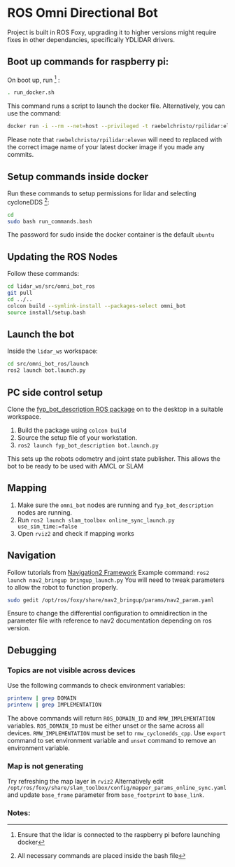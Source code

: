 # ROS Omni Directional Bot
Project is built in ROS Foxy, upgrading it to higher versions might require fixes in other dependancies, specifically YDLIDAR drivers.

## Boot up commands for raspberry pi:
On boot up, run [^1] :
```bash
. run_docker.sh
```
This command runs a script to launch the docker file. Alternatively, you can use the command:
```bash
docker run -i --rm --net=host --privileged -t raebelchristo/rpilidar:eleven
```
Please note that `raebelchristo/rpilidar:eleven` will need to replaced with the correct image name of your latest docker image if you made any commits.

## Setup commands inside docker

Run these commands to setup permissions for lidar and selecting cycloneDDS [^2]:
```bash
cd
sudo bash run_commands.bash
```
The password for sudo inside the docker container is the default `ubuntu`

## Updating the ROS Nodes
Follow these commands:
```bash
cd lidar_ws/src/omni_bot_ros
git pull
cd ../..
colcon build --symlink-install --packages-select omni_bot
source install/setup.bash
```
## Launch the bot
Inside the `lidar_ws` workspace:
```bash
cd src/omni_bot_ros/launch
ros2 launch bot.launch.py
```
## PC side control setup
Clone the [fyp_bot_description ROS package](https://github.com/raebel-christo/fyp_bot_description) on to the desktop in a suitable workspace.
1. Build the package using `colcon build`
2. Source the setup file of your workstation.
3. `ros2 launch fyp_bot_description bot.launch.py`

This sets up the robots odometry and joint state publisher. This allows the bot to be ready to be used with AMCL or SLAM

## Mapping
1. Make sure the `omni_bot` nodes are running and `fyp_bot_description` nodes are running.
2. Run `ros2 launch slam_toolbox online_sync_launch.py use_sim_time:=false`
3. Open `rviz2` and check if mapping works

## Navigation
Follow tutorials from [Navigation2 Framework](https://docs.nav2.org)
Example command: `ros2 launch nav2_bringup bringup_launch.py`
You will need to tweak parameters to allow the robot to function properly.
```bash
sudo gedit /opt/ros/foxy/share/nav2_bringup/params/nav2_param.yaml
```
Ensure to change the differential configuration to omnidirection in the parameter file with reference to nav2 documentation depending on ros version.

## Debugging
### Topics are not visible across devices
Use the following commands to check environment variables:
```bash
printenv | grep DOMAIN
printenv | grep IMPLEMENTATION
```
The above commands will return `ROS_DOMAIN_ID` and `RMW_IMPLEMENTATION` variables. `ROS_DOMAIN_ID` must be either unset or the same across all devices. `RMW_IMPLEMENTATION` must be set to `rmw_cyclonedds_cpp`.
Use `export` command to set environment variable and `unset` command to remove an environment variable.
### Map is not generating
Try refreshing the map layer in `rviz2`
Alternatively edit `/opt/ros/foxy/share/slam_toolbox/config/mapper_params_online_sync.yaml` and update `base_frame` parameter from `base_footprint` to `base_link`.

### Notes:
[^1]: Ensure that the lidar is connected to the raspberry pi before launching docker
[^2]: All necessary commands are placed inside the bash file
